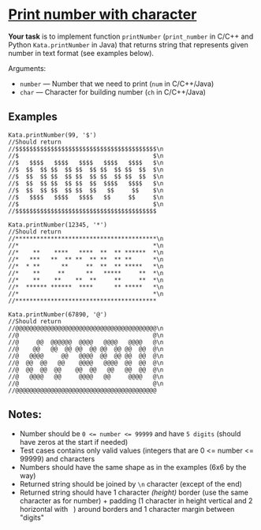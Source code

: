 # [Print number with character](https://www.codewars.com/kata/print-number-with-character "https://www.codewars.com/kata/5bc5c0f8eba26e792400012a")

**Your task** is to implement function `printNumber` (`print_number` in C/C++ and Python `Kata.printNumber` in Java) that returns string that represents given number in text format (see examples below).

Arguments:
 - `number` — Number that we need to print (`num` in C/C++/Java)
 - `char` — Character for building number (`ch` in C/C++/Java)

## Examples

```
Kata.printNumber(99, '$')
//Should return
//$$$$$$$$$$$$$$$$$$$$$$$$$$$$$$$$$$$$$$$$\n
//$                                      $\n
//$   $$$$   $$$$   $$$$   $$$$   $$$$   $\n
//$  $$  $$ $$  $$ $$  $$ $$  $$ $$  $$  $\n
//$  $$  $$ $$  $$ $$  $$ $$  $$ $$  $$  $\n
//$  $$  $$ $$  $$ $$  $$  $$$$   $$$$   $\n
//$  $$  $$ $$  $$ $$  $$   $$     $$    $\n
//$   $$$$   $$$$   $$$$   $$     $$     $\n
//$                                      $\n
//$$$$$$$$$$$$$$$$$$$$$$$$$$$$$$$$$$$$$$$$

Kata.printNumber(12345, '*')
//Should return
//****************************************\n
//*                                      *\n
//*    **    ****   ****  **  ** ******  *\n
//*   ***   **  ** **  ** **  ** **      *\n
//*  * **      **     **  **  ** *****   *\n
//*    **     **      **   *****     **  *\n
//*    **    **    **  **     **     **  *\n
//*  ****** ******  ****      ** *****   *\n
//*                                      *\n
//****************************************

Kata.printNumber(67890, '@')
//Should return
//@@@@@@@@@@@@@@@@@@@@@@@@@@@@@@@@@@@@@@@@\n
//@                                      @\n
//@     @@  @@@@@@  @@@@   @@@@   @@@@   @\n
//@    @@   @@  @@ @@  @@ @@  @@ @@  @@  @\n
//@   @@@@     @@   @@@@  @@  @@ @@  @@  @\n
//@  @@  @@   @@    @@@@   @@@@  @@  @@  @\n
//@  @@  @@  @@    @@  @@   @@   @@  @@  @\n
//@   @@@@   @@     @@@@   @@     @@@@   @\n
//@                                      @\n
//@@@@@@@@@@@@@@@@@@@@@@@@@@@@@@@@@@@@@@@@
```

## Notes:

 - Number should be `0 <= number <= 99999` and have `5 digits` (should have zeros at the start if needed)
 - Test cases contains only valid values (integers that are 0 <= number <= 99999) and characters
 - Numbers should have the same shape as in the examples (6x6 by the way)
 - Returned string should be joined by `\n` character (except of the end)
 - Returned string should have 1 character *(height)* border (use the same character as for number) + padding (1 character in height vertical and 2 horizontal with ` `) around borders and 1 character margin between "digits"